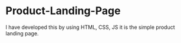 # Product-Landing-Page
I have developed this by using HTML, CSS, JS it is the simple product landing page.
